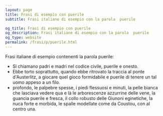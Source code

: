 ```yaml
---
layout: page
title: Frasi di esempio con puerile 
subtitle: Frasi italiane di esempio con la parola  puerile

og_title: Frasi di esempio con puerile 
og_description: Frasi italiane di esempio con la parola  puerile
og_type: website
permalink: /frasi/p/puerile.html
---
```


Frasi italiane di esempio contenenti la parola puerile:


- Si chiamano padri e madri nel codice civile, puerile e onesto.
- Ebbe torto soprattutto, quando ebbe ritrovato la traccia al ponte d'Austerlitz, a giocare quel gioco formidabile e puerile di tenere un tal uomo appeso a un filo.
- profondo, le palpebre spesse, i piedi flessuosi e minuti, la pelle bianca che lasciava vedere qua e là le arborescenze azzurrine delle vene, la guancia puerile e fresca, il collo robusto delle Giunoni eginetiche, la nuca forte e morbida, le spalle modellate come da Coustou, con al centro una.
